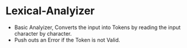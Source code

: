 # Lexical-Analyizer
- Basic Analyizer, Converts the input into Tokens by reading the input character by character.
- Push outs an Error if the Token is not Valid.
